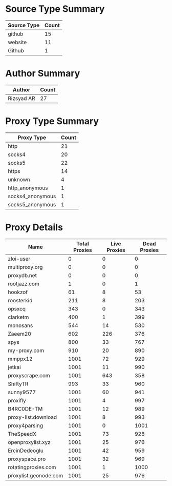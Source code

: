 # Source Type Summary

| Source Type | Count |
|-------------|-------|
| github | 15 |
| website | 11 |
| Github | 1 |


# Author Summary

| Author | Count |
|--------|-------|
| Rizsyad AR | 27 |


# Proxy Type Summary

| Proxy Type | Count |
|------------|-------|
| http | 21 |
| socks4 | 20 |
| socks5 | 22 |
| https | 14 |
| unknown | 4 |
| http_anonymous | 1 |
| socks4_anonymous | 1 |
| socks5_anonymous | 1 |


# Proxy Details

| Name | Total Proxies | Live Proxies | Dead Proxies |
|------|---------------|--------------|---------------|
| zloi-user | 0 | 0 | 0 |
| multiproxy.org | 0 | 0 | 0 |
| proxydb.net | 0 | 0 | 0 |
| rootjazz.com | 1 | 0 | 1 |
| hookzof | 61 | 8 | 53 |
| roosterkid | 211 | 8 | 203 |
| opsxcq | 343 | 0 | 343 |
| clarketm | 400 | 1 | 399 |
| monosans | 544 | 14 | 530 |
| Zaeem20 | 602 | 226 | 376 |
| spys | 800 | 33 | 767 |
| my-proxy.com | 910 | 20 | 890 |
| mmppx12 | 1001 | 72 | 929 |
| jetkai | 1001 | 11 | 990 |
| proxyscrape.com | 1001 | 643 | 358 |
| ShiftyTR | 993 | 33 | 960 |
| sunny9577 | 1001 | 60 | 941 |
| proxifly | 1001 | 4 | 997 |
| B4RC0DE-TM | 1001 | 12 | 989 |
| proxy-list.download | 1001 | 8 | 993 |
| proxy4parsing | 1001 | 0 | 1001 |
| TheSpeedX | 1001 | 73 | 928 |
| openproxylist.xyz | 1001 | 25 | 976 |
| ErcinDedeoglu | 1001 | 42 | 959 |
| proxyspace.pro | 1001 | 32 | 969 |
| rotatingproxies.com | 1001 | 1 | 1000 |
| proxylist.geonode.com | 1001 | 25 | 976 |
